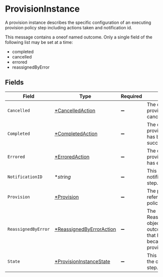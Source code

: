 # ProvisionInstance

A provision instance describes the specific configuration of an executing provision policy step including actions taken and notification id.

This message contains a oneof named outcome. Only a single field of the following list may be set at a time:
  - completed
  - cancelled
  - errored
  - reassignedByError



## Fields

| Field                                                                                                                                    | Type                                                                                                                                     | Required                                                                                                                                 | Description                                                                                                                              |
| ---------------------------------------------------------------------------------------------------------------------------------------- | ---------------------------------------------------------------------------------------------------------------------------------------- | ---------------------------------------------------------------------------------------------------------------------------------------- | ---------------------------------------------------------------------------------------------------------------------------------------- |
| `Cancelled`                                                                                                                              | [*CancelledAction](../../models/shared/cancelledaction.md)                                                                               | :heavy_minus_sign:                                                                                                                       | The outcome of a provision instance that is cancelled.                                                                                   |
| `Completed`                                                                                                                              | [*CompletedAction](../../models/shared/completedaction.md)                                                                               | :heavy_minus_sign:                                                                                                                       | The outcome of a provision instance that has been completed succesfully.                                                                 |
| `Errored`                                                                                                                                | [*ErroredAction](../../models/shared/erroredaction.md)                                                                                   | :heavy_minus_sign:                                                                                                                       | The outcome of a provision instance that has errored.                                                                                    |
| `NotificationID`                                                                                                                         | **string*                                                                                                                                | :heavy_minus_sign:                                                                                                                       | This indicates the notification id for this step.                                                                                        |
| `Provision`                                                                                                                              | [*Provision](../../models/shared/provision.md)                                                                                           | :heavy_minus_sign:                                                                                                                       | The provision step references a provision policy for this step.                                                                          |
| `ReassignedByError`                                                                                                                      | [*ReassignedByErrorAction](../../models/shared/reassignedbyerroraction.md)                                                               | :heavy_minus_sign:                                                                                                                       | The ReassignedByErrorAction object describes the outcome of a policy step that has been reassigned because it had an error provisioning. |
| `State`                                                                                                                                  | [*ProvisionInstanceState](../../models/shared/provisioninstancestate.md)                                                                 | :heavy_minus_sign:                                                                                                                       | This property indicates the current state of this step.                                                                                  |